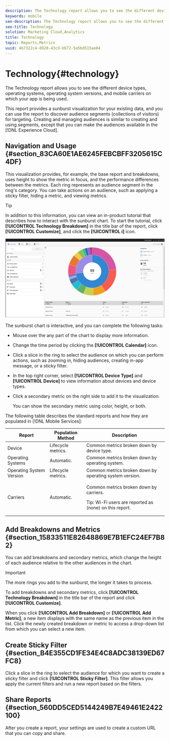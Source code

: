 ```yaml
---
description: The Technology report allows you to see the different device types, operating systems, operating system versions, and mobile carriers on which your app is being used.
keywords: mobile
seo-description: The Technology report allows you to see the different device types, operating systems, operating system versions, and mobile carriers on which your app is being used.
seo-title: Technology
solution: Marketing Cloud,Analytics
title: Technology
topic: Reports,Metrics
uuid: 4b7322c4-8920-43cd-bb72-5a5bd515ae84
---
```


# Technology{#technology}

The Technology report allows you to see the different device types, operating systems, operating system versions, and mobile carriers on which your app is being used.

This report provides a sunburst visualization for your existing data, and you can use the report to discover audience segments (collections of visitors) for targeting. Creating and managing audiences is similar to creating and using segments, except that you can make the audiences available in the [!DNL Experience Cloud].

## Navigation and Usage {#section_83CA60E1AE6245FEBCBFF3205615C4DF}

This visualization provides, for example, the base report and breakdowns, uses height to show the metric in focus, and the performance differences between the metrics. Each ring represents an audience segment in the ring's category. You can take actions on an audience, such as applying a sticky filter, hiding a metric, and viewing metrics.

>[!TIP]
>
>In addition to this information, you can view an in-product tutorial that describes how to interact with the sunburst chart. To start the tutorial, click **[!UICONTROL Technology Breakdown]** in the title bar of the report, click **[!UICONTROL Customize]**, and click the **[!UICONTROL i]** icon.

![](assets/report_technology.png)

The sunburst chart is interactive, and you can complete the following tasks:

* Mouse over the any part of the chart to display more information. 
* Change the time period by clicking the **[!UICONTROL Calendar]** icon. 
* Click a slice in the ring to select the audience on which you can perform actions, such as zooming in, hiding audiences, creating in-app message, or a sticky filter. 
* In the top right corner, select **[!UICONTROL Device Type]** and **[!UICONTROL Device]** to view information about devices and device types. 

* Click a secondary metric on the right side to add it to the visualization.

  You can show the secondary metric using color, height, or both.

The following table describes the standard reports and how they are populated in [!DNL Mobile Services]: 

<table id="table_99DDCAE4993C4C579842D4CE4FC57555"> 
 <thead> 
  <tr> 
   <th colname="col1" class="entry"> Report </th> 
   <th colname="col2" class="entry"> Population Method </th> 
   <th colname="col3" class="entry"> Description </th> 
  </tr> 
 </thead>
 <tbody> 
  <tr> 
   <td colname="col1"> Device </td> 
   <td colname="col2"> Lifecycle metrics. </td> 
   <td colname="col3"> Common metrics broken down by device type. </td> 
  </tr> 
  <tr> 
   <td colname="col1"> Operating Systems </td> 
   <td colname="col2"> Automatic. </td> 
   <td colname="col3"> Common metrics broken down by operating system. </td> 
  </tr> 
  <tr> 
   <td colname="col1"> Operating System Version </td> 
   <td colname="col2"> Lifecycle metrics. </td> 
   <td colname="col3"> Common metrics broken down by operating system version. </td> 
  </tr> 
  <tr> 
   <td colname="col1"> Carriers </td> 
   <td colname="col2"> Automatic. </td> 
   <td colname="col3"> <p>Common metrics broken down by carriers. </p> <p>Tip: Wi-Fi users are reported as <span class="codeph"> (none)</span> on this report. </p> </td> 
  </tr> 
 </tbody> 
</table>

## Add Breakdowns and Metrics {#section_15833511E82648869E7B1EFC24EF7B82}

You can add breakdowns and secondary metrics, which change the height of each audience relative to the other audiences in the chart.

>[!IMPORTANT]
>
>The more rings you add to the sunburst, the longer it takes to process.

To add breakdowns and secondary metrics, click **[!UICONTROL Technology Breakdown]** in the title bar of the report and click **[!UICONTROL Customize]**.

When you click **[!UICONTROL Add Breakdown]** or **[!UICONTROL Add Metric]**, a new item displays with the same name as the previous item in the list. Click the newly created breakdown or metric to access a drop-down list from which you can select a new item.

## Create Sticky Filter {#section_B4E355CD1FE34E4C8ADC38139ED67FC8}

Click a slice in the ring to select the audience for which you want to create a sticky filter and click **[!UICONTROL Sticky Filter]**. This filter allows you apply the current filters and run a new report based on the filters.

## Share Reports {#section_560DD5CED5144249B7E49461E2422100}

After you create a report, your settings are used to create a custom URL that you can copy and share. 
